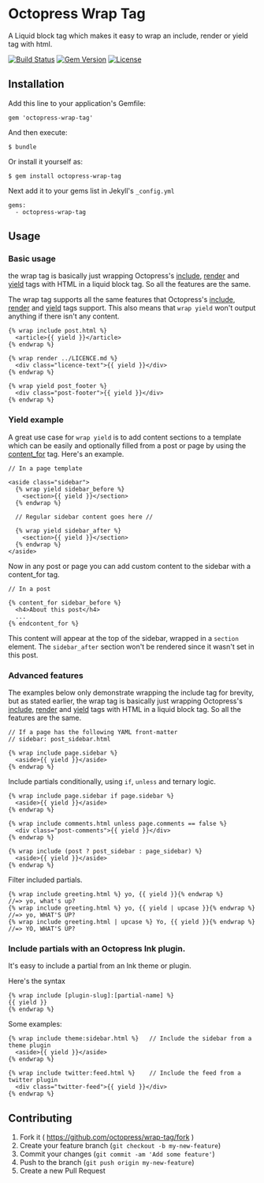 # Octopress Wrap Tag

A Liquid block tag which makes it easy to wrap an include, render or yield tag with html.

[![Build Status](https://travis-ci.org/octopress/wrap-tag.svg)](https://travis-ci.org/octopress/wrap-tag)
[![Gem Version](http://img.shields.io/gem/v/octopress-wrap-tag.svg)](https://rubygems.org/gems/octopress-wrap-tag)
[![License](http://img.shields.io/:license-mit-blue.svg)](http://octopress.mit-license.org)

## Installation

Add this line to your application's Gemfile:

    gem 'octopress-wrap-tag'

And then execute:

    $ bundle

Or install it yourself as:

    $ gem install octopress-wrap-tag

Next add it to your gems list in Jekyll's `_config.yml`

    gems:
      - octopress-wrap-tag

## Usage


### Basic usage

the wrap tag is basically just wrapping Octopress's [include](https://github.com/octopress/include-tag), 
[render](https://github.com/octopress/render-tag) and [yield](https://github.com/octopress/content-for)
tags with HTML in a liquid block tag. So all the features are the same. 

The wrap tag supports all the same features that Octopress's [include](https://github.com/octopress/include-tag), 
[render](https://github.com/octopress/render-tag) and [yield](https://github.com/octopress/content-for) tags support. This also means that `wrap yield` won't output anything if there isn't any content.

    {% wrap include post.html %}
      <article>{{ yield }}</article>
    {% endwrap %}

    {% wrap render ../LICENCE.md %}
      <div class="licence-text">{{ yield }}</div>
    {% endwrap %}

    {% wrap yield post_footer %}
      <div class="post-footer">{{ yield }}</div>
    {% endwrap %}

### Yield example

A great use case for `wrap yield` is to add content sections to a
template which can be easily and optionally filled from a post or page by using the
[content_for](https://github.com/octopress/content-for) tag. Here's an example.

    // In a page template

    <aside class="sidebar">
      {% wrap yield sidebar_before %}
        <section>{{ yield }}</section>
      {% endwrap %}

      // Regular sidebar content goes here //

      {% wrap yield sidebar_after %}
        <section>{{ yield }}</section>
      {% endwrap %}
    </aside>

Now in any post or page you can add custom content to the sidebar with a content_for tag.

    // In a post

    {% content_for sidebar_before %}
      <h4>About this post</h4>
      ...
    {% endcontent_for %}

This content will appear at the top of the sidebar, wrapped in a `section` element. The `sidebar_after` section won't be
rendered since it wasn't set in this post.

### Advanced features

The examples below only demonstrate wrapping the include tag for brevity, but as stated earlier, the wrap tag 
is basically just wrapping Octopress's [include](https://github.com/octopress/include-tag), 
[render](https://github.com/octopress/render-tag) and [yield](https://github.com/octopress/content-for)
tags with HTML in a liquid block tag. So all the features are the same. 

    // If a page has the following YAML front-matter
    // sidebar: post_sidebar.html

    {% wrap include page.sidebar %}
      <aside>{{ yield }}</aside>
    {% endwrap %}

Include partials conditionally, using `if`, `unless` and ternary logic.

    {% wrap include page.sidebar if page.sidebar %}
      <aside>{{ yield }}</aside>
    {% endwrap %}

    {% wrap include comments.html unless page.comments == false %}
      <div class="post-comments">{{ yield }}</div>
    {% endwrap %}

    {% wrap include (post ? post_sidebar : page_sidebar) %}
      <aside>{{ yield }}</aside>
    {% endwrap %}

Filter included partials.

    {% wrap include greeting.html %} yo, {{ yield }}{% endwrap %}           //=> yo, what's up?
    {% wrap include greeting.html %} yo, {{ yield | upcase }}{% endwrap %}  //=> yo, WHAT'S UP?
    {% wrap include greeting.html | upcase %} Yo, {{ yield }}{% endwrap %}  //=> YO, WHAT'S UP?


### Include partials with an Octopress Ink plugin.

It's easy to include a partial from an Ink theme or plugin.

Here's the syntax

    {% wrap include [plugin-slug]:[partial-name] %}
    {{ yield }}
    {% endwrap %}

Some examples:

    {% wrap include theme:sidebar.html %}   // Include the sidebar from a theme plugin
      <aside>{{ yield }}</aside>
    {% endwrap %}

    {% wrap include twitter:feed.html %}    // Include the feed from a twitter plugin
      <div class="twitter-feed">{{ yield }}</div>
    {% endwrap %}


## Contributing

1. Fork it ( https://github.com/octopress/wrap-tag/fork )
2. Create your feature branch (`git checkout -b my-new-feature`)
3. Commit your changes (`git commit -am 'Add some feature'`)
4. Push to the branch (`git push origin my-new-feature`)
5. Create a new Pull Request
